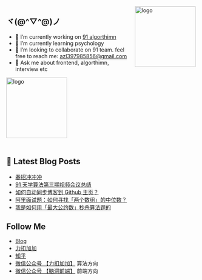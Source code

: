 <img src="https://github-readme-stats.vercel.app/api?username=azl397985856&show_icons=true" alt="logo" height="160" align="right" style="margin: 5px; margin-bottom: 20px;" />


## ヾ(@^▽^@)ノ

- 🔭 I’m currently working on  [91 algorthimn](https://lucifer.ren/blog/2020/10/19/91-algo-2/)
- 🌱 I’m currently learning psychology
- 👯 I’m looking to collaborate on 91 team. feel free to reach me: azl397985856@gmail.com
- 💬 Ask me about frontend, algorthimn, interview etc


<img src="https://github-profile-trophy.vercel.app/?username=azl397985856&theme=flat&column=7" alt="logo" height="160" align="center" style="margin: auto; margin-bottom: 20px;" />

## 📕 Latest Blog Posts

<!-- BLOG-POST-LIST:START -->
- [春招冲冲冲](https://lucifer.ren/blog/2021/03/04/school-01/)
- [91 天学算法第三期视频会议总结](https://lucifer.ren/blog/2021/03/01/91meeting-season-3-1/)
- [如何自动同步博客到 Github 主页？](https://lucifer.ren/blog/2021/02/27/github-blog-auto/)
- [阿里面试题：如何寻找「两个数组」的中位数？](https://lucifer.ren/blog/2021/02/25/leetcode-median/)
- [我是如何用「最大公约数」秒杀算法题的](https://lucifer.ren/blog/2021/02/24/gcd/)
<!-- BLOG-POST-LIST:END -->
##  Follow Me

- [Blog](https://lucifer.ren/blog/)
- [力扣加加](http://leetcode-solution.cn/) 
- [知乎](https://www.zhihu.com/people/lu-xiao-13-70)
- [微信公众号 【力扣加加】](https://tva1.sinaimg.cn/large/007S8ZIlly1gfcuzagjalj30p00dwabs.jpg) 算法方向
- [微信公众号 【脑洞前端】](https://tva1.sinaimg.cn/large/007S8ZIlly1gfxro1x125j30oz0dw43s.jpg) 前端方向


